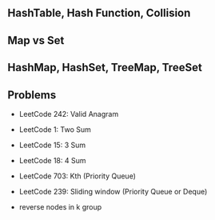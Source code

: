 ## HashTable, Hash Function, Collision


## Map vs Set



## HashMap, HashSet, TreeMap, TreeSet



## Problems
- LeetCode 242: Valid Anagram 
- LeetCode 1: Two Sum
- LeetCode 15: 3 Sum
- LeetCode 18: 4 Sum

- LeetCode 703: Kth (Priority Queue)
- LeetCode 239: Sliding window (Priority Queue or Deque)
- reverse nodes in k group

